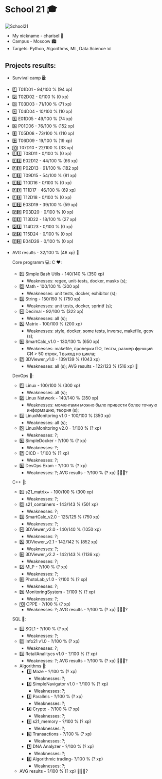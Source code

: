 # School 21 🎓

![Sсhool21](https://sun9-38.userapi.com/impg/KJR2NK87iyCNo7L8oZ9379FOTBF2nQJJ3mWvZw/mFRmaBUOkuk.jpg?size=480x360&quality=96&sign=8ffee636080944c3067db7ad320c8400&type=album)
- My nickname - charisel 🐯
- Campus - Moscow 🏙
- Targets: Python, Algorithms, ML, Data Science 📊

Projects results:
---------------------------------------------------------------------------------------------------------------------------------------------------------------
  - Survival camp 🖥:
  * 1️⃣ T01D01 - 94/100 % (94 xp)
  * 2️⃣ T02D02 - 0/100 % (0 xp)
  * 3️⃣ T03D03 - 71/100 % (71 xp)
  * 4️⃣ T04D04 - 10/100 % (10 xp)
  * 5️⃣ E01D05 - 49/100 % (74 xp)
  * 6️⃣ P01D06 - 76/100 % (152 xp)
  * 8️⃣ T05D08 - 73/100 % (110 xp)
  * 9️⃣ T06D09 - 19/100 % (19 xp)
  * 🔟 T07D10 - 22/100 % (33 xp)
  * 1️⃣1️⃣ T08D11 - 0/100 % (0 xp)
  * 1️⃣2️⃣ E02D12 - 44/100 % (66 xp)
  * 1️⃣3️⃣ P02D13 - 91/100 % (182 xp)
  * 1️⃣5️⃣ T09D15 - 54/100 % (81 xp)
  * 1️⃣6️⃣ T10D16 - 0/100 % (0 xp)
  * 1️⃣7️⃣ T11D17 - 46/100 % (69 xp)
  * 1️⃣8️⃣ T12D18 - 0/100 % (0 xp)
  * 1️⃣9️⃣ E03D19 - 39/100 % (59 xp)
  * 2️⃣0️⃣ P03D20 - 0/100 % (0 xp)
  * 2️⃣2️⃣ T13D22 - 18/100 % (27 xp)
  * 2️⃣3️⃣ T14D23 - 0/100 % (0 xp)
  * 2️⃣4️⃣ T15D24 - 0/100 % (0 xp)
  * 2️⃣6️⃣ E04D26 -  0/100 % (0 xp)
  - AVG results - 32/100 % (48 xp) 🥉

    Core programm 💻:
      C ❤️: 
      * 1️⃣ Simple Bash Utils - 140/140 % (350 xp)
        - Weaknesses: regex, unit-tests, docker, masks (s);
      * 2️⃣ Math - 100/100 % (300 xp)
        - Weaknesses: unit tests, docker, exhibitor (s);
      * 3️⃣ String - 150/150 % (750 xp)
        - Weaknesses: unit tests, docker, sprintf (s);
      * 4️⃣ Decimal - 92/100 % (322 xp)
        - Weaknesses: all (s);
      * 5️⃣ Matrix - 100/100 % (200 xp)
        - Weaknesses: style, docker, some tests, inverse, makefile, gcov (s);
      * 6️⃣ SmartCalc_v1.0 - 130/130 % (650 xp)
        - Weaknesses: makefile, проверки ПО, тесты, размер функций СИ > 50 строк, 1 выход из цикла;
      * 7️⃣ 3DViewer_v1.0 - 139/139 % (1043 xp)   
        - Weaknesses: all (s);
      AVG results - 122/123 % (516 xp) 🥇

    DevOps 💜:
      * 1️⃣ Linux - 100/100 % (300 xp)
        - Weaknesses: all (s);
      * 2️⃣ Linux Network - 140/140 % (350 xp)
        - Weaknesses: моментами можно было привести более точную информацию, теория (s);
      * 3️⃣ LinuxMonitoring v1.0 - 100/100 % (350 xp)
        - Weaknesses: all (s);
      * 5️⃣ LinuxMonitoring v2.0 - ?/100 % (? xp)
        - Weaknesses: ?;
      * 6️⃣ SimpleDocker - ?/100 % (? xp)
        - Weaknesses: ?;
      * 7️⃣ CICD - ?/100 % (? xp)
        - Weaknesses: ?;
      * 8️⃣ DevOps Exam - ?/100 % (? xp)
        - Weaknesses: ?;
    AVG results - ?/100 % (? xp) 🥇🥈🥉?

    C++ 💚:
      * 1️⃣ s21_matrix+ - 100/100 % (300 xp)
        - Weaknesses: ?;
      * 2️⃣ s21_containers - 143/143 % (501 xp)
        - Weaknesses: ?;
      * 3️⃣ SmartCalc_v2.0 - 125/125 % (750 xp)
        - Weaknesses: ?;
      * 4️⃣ 3DViewer_v2.0 - 140/140 % (1050 xp)
        - Weaknesses: ?;
      * 5️⃣ 3DViewer_v2.1 - 142/142 % (852 xp)
        - Weaknesses: ?;
      * 6️⃣ 3DViewer_v2.2 - 142/143 % (1136 xp)
        - Weaknesses: ?;
      * 7️⃣ MLP - ?/100 % (? xp)
        - Weaknesses: ?;
      * 8️⃣ PhotoLab_v1.0 - ?/100 % (? xp)
        - Weaknesses: ?;
      * 9️⃣ MonitoringSystem - ?/100 % (? xp)
        - Weaknesses: ?;
      * 🔟 CPPE - ?/100 % (? xp)
        - Weaknesses: ?;
    AVG results - ?/100 % (? xp) 🥇🥈🥉?

    SQL 💙:
      * 1️⃣ SQL1 - ?/100 % (? xp)
        - Weaknesses: ?;
      * 2️⃣ Info21 v1.0 - ?/100 % (? xp)
        - Weaknesses: ?;
      * 3️⃣ RetailAnalitycs v1.0 - ?/100 % (? xp)
        - Weaknesses: ?;
    AVG results - ?/100 % (? xp) 🥇🥈🥉?

    - Algorithms 💛:
      * 1️⃣ Maze - ?/100 % (? xp)
        - Weaknesses: ?;
      * 2️⃣ SimpleNavigator v1.0 - ?/100 % (? xp)
        - Weaknesses: ?;
      * 3️⃣ Parallels - ?/100 % (? xp)
        - Weaknesses: ?;
      * 4️⃣ Crypto - ?/100 % (? xp)
        - Weaknesses: ?;
      * 5️⃣ s21_memory - ?/100 % (? xp)
        - Weaknesses: ?;
      * 6️⃣ Transactions - ?/100 % (? xp)
        - Weaknesses: ?;
      * 7️⃣ DNA Analyzer - ?/100 % (? xp)
        - Weaknesses: ?;
      * 8️⃣ Algorithmic trading- ?/100 % (? xp)
        - Weaknesses: ?;
    - AVG results - ?/100 % (? xp) 🥇🥈🥉?
